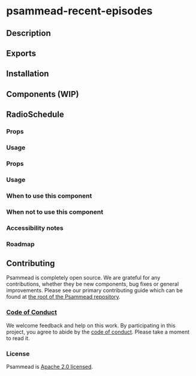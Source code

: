 # psammead-recent-episodes 

## Description

## Exports

## Installation

## Components (WIP)

## RadioSchedule

### Props

### Usage

### Props

### Usage

### When to use this component

### When not to use this component

<!-- Description of the where the component shouldn't can be used -->

### Accessibility notes

<!-- Information about accessibility for this component -->

### Roadmap

<!-- Known future changes of the component -->

## Contributing

Psammead is completely open source. We are grateful for any contributions, whether they be new components, bug fixes or general improvements. Please see our primary contributing guide which can be found at [the root of the Psammead repository](https://github.com/bbc/psammead/blob/latest/CONTRIBUTING.md).

### [Code of Conduct](https://github.com/bbc/psammead/blob/latest/CODE_OF_CONDUCT.md)

We welcome feedback and help on this work. By participating in this project, you agree to abide by the [code of conduct](https://github.com/bbc/psammead/blob/latest/CODE_OF_CONDUCT.md). Please take a moment to read it.

### License

Psammead is [Apache 2.0 licensed](https://github.com/bbc/psammead/blob/latest/LICENSE).
